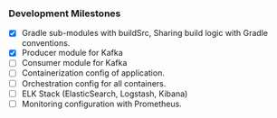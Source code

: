 ### Development Milestones

- [x] Gradle sub-modules with buildSrc, Sharing build logic with Gradle conventions.
- [X] Producer module for Kafka
- [ ] Consumer module for Kafka
- [ ] Containerization config of application.
- [ ] Orchestration config for all containers.
- [ ] ELK Stack (ElasticSearch, Logstash, Kibana)
- [ ] Monitoring configuration with Prometheus.
